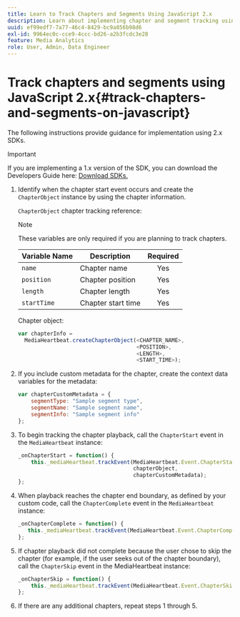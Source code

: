 ```yaml
---
title: Learn to Track Chapters and Segments Using JavaScript 2.x
description: Learn about implementing chapter and segment tracking using the Media SDK in browser apps (JS).
uuid: ef99edf7-7a77-46c4-8429-bc9a856b98d6
exl-id: 9964ec0c-cce9-4ccc-bd26-a2b3fcdc3e28
feature: Media Analytics
role: User, Admin, Data Engineer
---
```

# Track chapters and segments using JavaScript 2.x{#track-chapters-and-segments-on-javascript}

The following instructions provide guidance for implementation using 2.x SDKs.

>[!IMPORTANT]
>
> If you are implementing a 1.x version of the SDK, you can download the Developers Guide here: [Download SDKs.](/help/sdk-implement/download-sdks.md)

1. Identify when the chapter start event occurs and create the `ChapterObject` instance by using the chapter information.

    `ChapterObject` chapter tracking reference:  

    >[!NOTE]
    >
    >These variables are only required if you are planning to track chapters.

    | Variable Name | Description | Required |
    | --- | --- | :---: |
    | `name` | Chapter name | Yes |
    | `position` | Chapter position | Yes |
    | `length` | Chapter length | Yes |
    | `startTime` | Chapter start time | Yes |

    Chapter object:

    ```js
    var chapterInfo =  
      MediaHeartbeat.createChapterObject(<CHAPTER_NAME>,  
                                         <POSITION>,  
                                         <LENGTH>,  
                                         <START_TIME>);
    ```

1. If you include custom metadata for the chapter, create the context data variables for the metadata:

    ```js
    var chapterCustomMetadata = {
        segmentType: "Sample segment type",  
        segmentName: "Sample segment name",  
        segmentInfo: "Sample segment info"
    };
    ```

1. To begin tracking the chapter playback, call the `ChapterStart` event in the `MediaHeartbeat` instance:

    ```js
    _onChapterStart = function() {
        this._mediaHeartbeat.trackEvent(MediaHeartbeat.Event.ChapterStart,  
                                        chapterObject,  
                                        chapterCustomMetadata);
    };
    ```

1. When playback reaches the chapter end boundary, as defined by your custom code, call the `ChapterComplete` event in the `MediaHeartbeat` instance:

    ```js
    _onChapterComplete = function() {
       this._mediaHeartbeat.trackEvent(MediaHeartbeat.Event.ChapterComplete);
    };
    ```

1. If chapter playback did not complete because the user chose to skip the chapter (for example, if the user seeks out of the chapter boundary), call the `ChapterSkip` event in the MediaHeartbeat instance:

    ```js
    _onChapterSkip = function() {
        this._mediaHeartbeat.trackEvent(MediaHeartbeat.Event.ChapterSkip);
    };
    ```

1. If there are any additional chapters, repeat steps 1 through 5.
